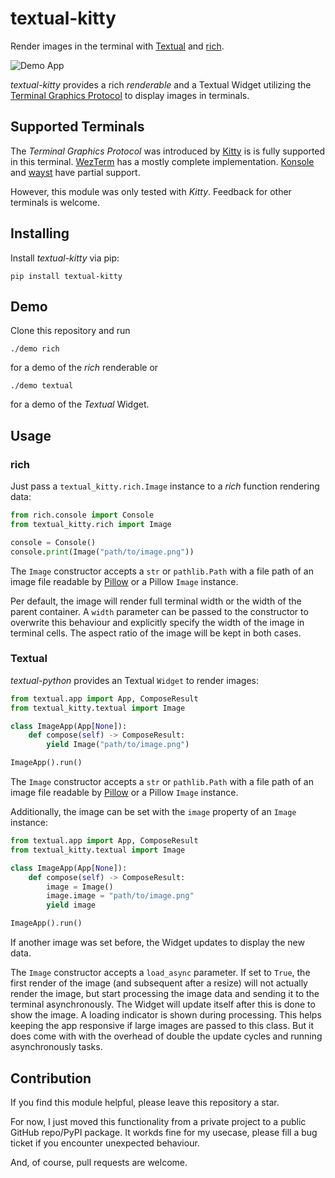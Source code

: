 # textual-kitty

Render images in the terminal with [Textual](https://www.textualize.io/) and [rich](https://github.com/Textualize/rich).

![Demo App](./demo.jpg)

_textual-kitty_ provides a rich _renderable_ and a Textual Widget utilizing the [Terminal Graphics Protocol](https://sw.kovidgoyal.net/kitty/graphics-protocol/) to display images in terminals. 

## Supported Terminals

The _Terminal Graphics Protocol_ was introduced by [Kitty](https://sw.kovidgoyal.net/kitty/) is is fully supported in this terminal.
[WezTerm](https://wezfurlong.org/wezterm/index.html) has a mostly complete implementation. [Konsole](https://konsole.kde.org/) and [wayst](https://github.com/91861/wayst) have partial support.

However, this module was only tested with _Kitty_. Feedback for other terminals is welcome.

## Installing

Install _textual-kitty_ via pip:

```
pip install textual-kitty
```

## Demo

Clone this repository and run

```
./demo rich
```

for a demo of the _rich_ renderable or

```
./demo textual
```

for a demo of the _Textual_ Widget.

## Usage

### rich

Just pass a `textual_kitty.rich.Image` instance to a _rich_ function rendering data:

```python
from rich.console import Console
from textual_kitty.rich import Image

console = Console()
console.print(Image("path/to/image.png"))
```

The `Image` constructor accepts a `str` or `pathlib.Path` with a file path of an image file readable by [Pillow](https://python-pillow.org/) or a Pillow `Image` instance.

Per default, the image will render full terminal width or the width of the parent container. A `width` parameter can be passed to the constructor to overwrite this behaviour and explicitly specify the width of the image in terminal cells.
The aspect ratio of the image will be kept in both cases. 

### Textual

_textual-python_ provides an Textual `Widget` to render images:

```python
from textual.app import App, ComposeResult
from textual_kitty.textual import Image

class ImageApp(App[None]):
    def compose(self) -> ComposeResult:
        yield Image("path/to/image.png")

ImageApp().run()
```

The `Image` constructor accepts a `str` or `pathlib.Path` with a file path of an image file readable by [Pillow](https://python-pillow.org/) or a Pillow `Image` instance.

Additionally, the image can be set with the `image` property of an `Image` instance:

```python
from textual.app import App, ComposeResult
from textual_kitty.textual import Image

class ImageApp(App[None]):
    def compose(self) -> ComposeResult:
        image = Image()
        image.image = "path/to/image.png"
        yield image

ImageApp().run()
```

If another image was set before, the Widget updates to display the new data.

The `Image` constructor accepts a `load_async` parameter. If set to `True`, the first render of the image (and subsequent after a resize) will not actually render the image, but start processing the image data and sending it to the terminal asynchronously. The Widget will update itself after this is done to show the image. A loading indicator is shown during processing. This helps keeping the app responsive if large images are passed to this class.
But it does come with with the overhead of double the update cycles and running asynchronously tasks.

## Contribution

If you find this module helpful, please leave this repository a star.

For now, I just moved this functionality from a private project to a public GitHub repo/PyPI package. It workds fine for my usecase, please fill a bug ticket if you encounter unexpected behaviour.

And, of course, pull requests are welcome.